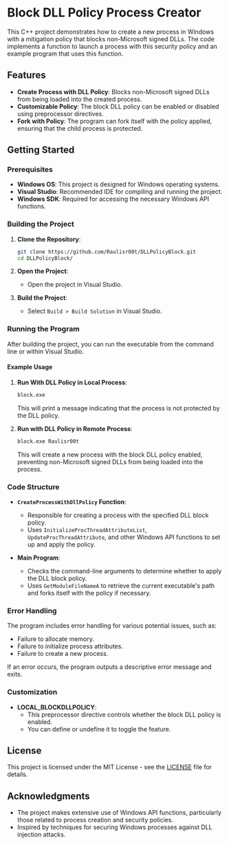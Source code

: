 # Block DLL Policy Process Creator

This C++ project demonstrates how to create a new process in Windows with a mitigation policy that blocks non-Microsoft signed DLLs. The code implements a function to launch a process with this security policy and an example program that uses this function.

## Features

- **Create Process with DLL Policy**: Blocks non-Microsoft signed DLLs from being loaded into the created process.
- **Customizable Policy**: The block DLL policy can be enabled or disabled using preprocessor directives.
- **Fork with Policy**: The program can fork itself with the policy applied, ensuring that the child process is protected.

## Getting Started

### Prerequisites

- **Windows OS**: This project is designed for Windows operating systems.
- **Visual Studio**: Recommended IDE for compiling and running the project.
- **Windows SDK**: Required for accessing the necessary Windows API functions.

### Building the Project

1. **Clone the Repository**:
    ```bash
    git clone https://github.com/Raulisr00t/DLLPolicyBlock.git
    cd DLLPolicyBlock/
    ```

2. **Open the Project**:
    - Open the project in Visual Studio.

3. **Build the Project**:
    - Select `Build > Build Solution` in Visual Studio.

### Running the Program

After building the project, you can run the executable from the command line or within Visual Studio.

#### Example Usage

1. **Run With DLL Policy in Local Process**:
    ```bash
    block.exe
    ```

    This will print a message indicating that the process is not protected by the DLL policy.

2. **Run with DLL Policy in Remote Process**:
    ```bash
    block.exe Raulisr00t
    ```

    This will create a new process with the block DLL policy enabled, preventing non-Microsoft signed DLLs from being loaded into the process.

### Code Structure

- **`CreateProcessWithDllPolicy` Function**:
    - Responsible for creating a process with the specified DLL block policy.
    - Uses `InitializeProcThreadAttributeList`, `UpdateProcThreadAttribute`, and other Windows API functions to set up and apply the policy.

- **Main Program**:
    - Checks the command-line arguments to determine whether to apply the DLL block policy.
    - Uses `GetModuleFileNameA` to retrieve the current executable's path and forks itself with the policy if necessary.

### Error Handling

The program includes error handling for various potential issues, such as:
- Failure to allocate memory.
- Failure to initialize process attributes.
- Failure to create a new process.

If an error occurs, the program outputs a descriptive error message and exits.

### Customization

- **LOCAL_BLOCKDLLPOLICY**: 
    - This preprocessor directive controls whether the block DLL policy is enabled. 
    - You can define or undefine it to toggle the feature.

## License

This project is licensed under the MIT License - see the [LICENSE](LICENSE) file for details.

## Acknowledgments

- The project makes extensive use of Windows API functions, particularly those related to process creation and security policies.
- Inspired by techniques for securing Windows processes against DLL injection attacks.

